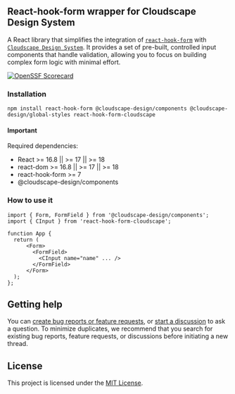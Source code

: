 ## React-hook-form wrapper for Cloudscape Design System

A React library that simplifies the integration of [`react-hook-form`](https://github.com/react-hook-form/react-hook-form) with [`Cloudscape Design System`](https://github.com/cloudscape-design/components).  It provides a set of pre-built, controlled input components that handle validation, allowing you to focus on building complex form logic with minimal effort.

<p align="left">
  <a href="https://securityscorecards.dev/viewer/?uri=github.com/abudayah/react-hook-form-cloudscape">
    <img alt="OpenSSF Scorecard" src="https://api.securityscorecards.dev/projects/github.com/abudayah/react-hook-form-cloudscape/badge">
  </a>
</p>

### Installation

```
npm install react-hook-form @cloudscape-design/components @cloudscape-design/global-styles react-hook-form-cloudscape
```

#### Important

Required dependencies:

- React >= 16.8 || >= 17 || >= 18
- react-dom >= 16.8 || >= 17 || >= 18
- react-hook-form >= 7
- @cloudscape-design/components

### How to use it

```
import { Form, FormField } from '@cloudscape-design/components';
import { CInput } from 'react-hook-form-cloudscape';

function App {
  return (
      <Form>
        <FormField>
          <CInput name="name" ... />
        </FormField>
      </Form>
  );
};

```

## Getting help

You can [create bug reports or feature requests](https://github.com/abudayah/react-hook-form-cloudscape/issues/new/choose), or [start a discussion](https://github.com/abudayah/react-hook-form-cloudscape/discussions) to ask a question. To minimize duplicates, we recommend that you search for existing bug reports, feature requests, or discussions before initiating a new thread.

## License

This project is licensed under the [MIT License](/LICENSE).
